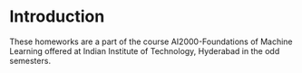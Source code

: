 # Introduction

These homeworks are a part of the course AI2000-Foundations of Machine Learning offered at Indian Institute of Technology, Hyderabad in the odd semesters.
